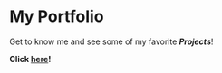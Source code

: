 # My Portfolio

Get to know me and see some of my favorite ***Projects***!

**Click [here](https://ntdang.github.io/ndPortfolio/)!**
